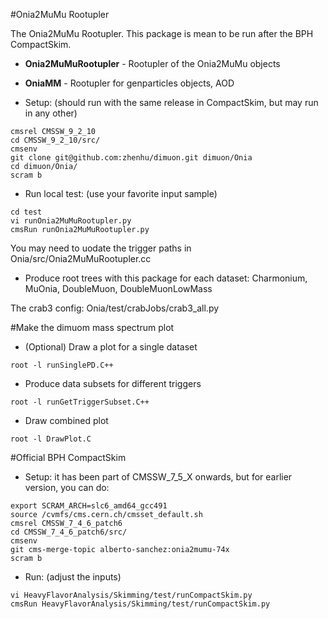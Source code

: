 #Onia2MuMu Rootupler

The Onia2MuMu Rootupler. This package is mean to be run after the BPH CompactSkim. 

* **Onia2MuMuRootupler** - Rootupler of the Onia2MuMu objects
* **OniaMM**             - Rootupler for genparticles objects, AOD

* Setup: (should run with the same release in CompactSkim, but may run in any other)

```
cmsrel CMSSW_9_2_10
cd CMSSW_9_2_10/src/
cmsenv
git clone git@github.com:zhenhu/dimuon.git dimuon/Onia
cd dimuon/Onia/
scram b
```

* Run local test: (use your favorite input sample)

```
cd test
vi runOnia2MuMuRootupler.py
cmsRun runOnia2MuMuRootupler.py
```
You may need to uodate the trigger paths in Onia/src/Onia2MuMuRootupler.cc

* Produce root trees with this package for each dataset: Charmonium, MuOnia, DoubleMuon, DoubleMuonLowMass

The crab3 config: Onia/test/crabJobs/crab3_all.py


#Make the dimuom mass spectrum plot

* (Optional) Draw a plot for a single dataset 
```
root -l runSinglePD.C++
```

* Produce data subsets for different triggers 
```
root -l runGetTriggerSubset.C++
```

* Draw combined plot 
```
root -l DrawPlot.C
```

#Official BPH CompactSkim

* Setup: it has been part of CMSSW_7_5_X onwards, but for earlier version, you can do: 

```
export SCRAM_ARCH=slc6_amd64_gcc491
source /cvmfs/cms.cern.ch/cmsset_default.sh
cmsrel CMSSW_7_4_6_patch6
cd CMSSW_7_4_6_patch6/src/
cmsenv
git cms-merge-topic alberto-sanchez:onia2mumu-74x
scram b
``` 

* Run: (adjust the inputs)

```
vi HeavyFlavorAnalysis/Skimming/test/runCompactSkim.py
cmsRun HeavyFlavorAnalysis/Skimming/test/runCompactSkim.py
```

